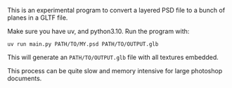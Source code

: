 This is an experimental program to convert a layered PSD file to a bunch of planes in a GLTF file.

Make sure you have uv, and python3.10. Run the program with:

    uv run main.py PATH/TO/MY.psd PATH/TO/OUTPUT.glb

This will generate an `PATH/TO/OUTPUT.glb` file with all textures embedded.

This process can be quite slow and memory intensive for large photoshop documents.
